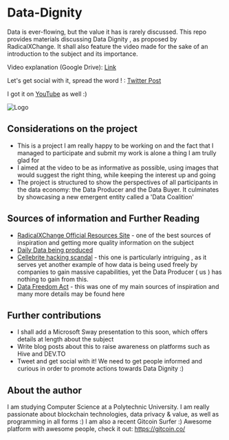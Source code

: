 # Data-Dignity

Data is ever-flowing, but the value it has is rarely discussed. This repo provides materials discussing Data Dignity , as proposed by RadicalXChange. It shall also feature the video made for the sake of an introduction to the subject and its importance.

Video explanation (Google Drive): [Link](https://drive.google.com/drive/folders/1xOCPZVzSeW9QIompsIe6wVPsHaN4K2tS?usp=sharing)

Let's get social with it, spread the word ! : [Twitter Post](https://twitter.com/Naytlin2/status/1270827239354044423)

I got it on [YouTube](https://youtu.be/u2IJ3siO5U0) as well :)

![Logo](https://github.com/Motanovici/Data-Dignity/blob/master/img/Logo.png)

## Considerations on the project

* This is a project I am really happy to be working on and the fact that I managed to participate and submit my work is alone a thing
I am trully glad for
* I aimed at the video to be as informative as possible, using images that would suggest the right thing, while keeping the interest up and going
* The project is structured to show the perspectives of all participants in the data economy: the Data Producer and the Data Buyer. It culminates by 
showcasing a new emergent entity called a 'Data Coalition'

## Sources of information and Further Reading

* [RadicalXChange Official Resources Site](https://www.radicalxchange.org/resources/#data-dignity) - one of the best sources of inspiration and getting more quality information on the subject
* [Daily Data being produced](https://blog.microfocus.com/how-much-data-is-created-on-the-internet-each-day/)
* [Cellebrite hacking scandal](https://hive.blog/hive-122315/@v4vapid/cellebrite-can-hack-any-device-with-ufed-extraction-technology-or-dd18-the-wikileaks-archive) - this one is particularly intriguing , as it serves yet another example of how data is being used freely by companies to gain massive capabilities, yet the Data Producer ( us ) has nothing to gain from this.
* [Data Freedom Act](https://www.radicalxchange.org/files/DFA.pdf) - this was one of my main sources of inspiration and many more details may be found here

## Further contributions

* I shall add a Microsoft Sway presentation to this soon, which offers details at length about the subject
* Write blog posts about this to raise awareness on platforms such as Hive and DEV.TO
* Tweet and get social with it! We need to get people informed and curious in order to promote actions towards Data Dignity :)


## About the author

I am studying Computer Science at a Polytechnic University. I am really passionate about blockchain technologies, data privacy & value, as well as programming in all forms :) I am also a recent Gitcoin Surfer :) Awesome platform with awesome people, check it out: https://gitcoin.co/
